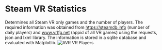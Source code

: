 # Steam VR Statistics
Determines all Steam VR only games and the number of players. The required information was obtained from https://steamdb.info (number of daily players) and www.vrlfg.net (appid of all VR games) using the requests, json and lxml library. The information is stored in a sqlite database and evaluated with Matplotlib.
![AVR VR Players](https://github.com/Bamux/Steam_VR_Statistics/blob/master/images/peak1.png)
